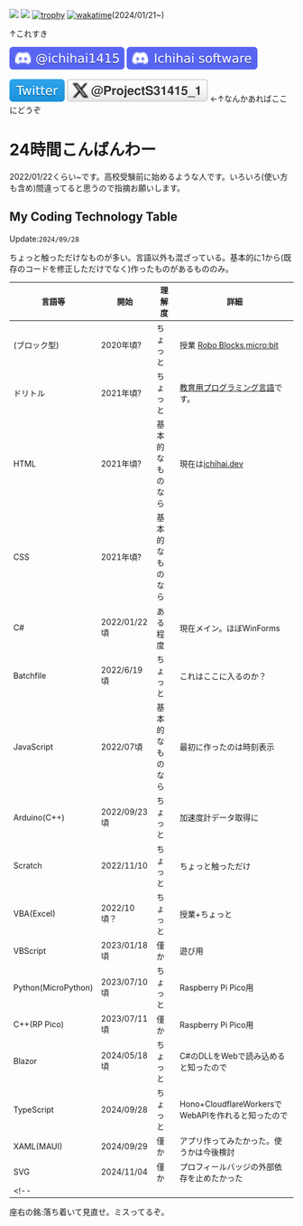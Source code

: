 ![](https://github-readme-stats.vercel.app/api?username=Ichihai1415&theme=dark&hide_border=false&include_all_commits=true&count_private=true)
![](https://github-readme-streak-stats.herokuapp.com/?user=Ichihai1415&theme=dark&hide_border=false)
[![trophy](https://github-profile-trophy.vercel.app/?username=Ichihai1415&theme=dark&no-frame=false&no-bg=true&margin-w=4)](https://github.com/ryo-ma/github-profile-trophy)
[![wakatime](https://wakatime.com/badge/user/018d266d-2f69-4179-ace8-f0017b3d0fc1.svg)](https://wakatime.com/@018d266d-2f69-4179-ace8-f0017b3d0fc1)(2024/01/21~)

↑これすき

![Discord](svg/badge-discord.svg)
[![Discord server](svg/badge-ichihai-software.svg)](https://discord.gg/7dBFWKjgGa)

[![Twitter](svg/badge-twitter.svg)](https://twitter.com/ProjectS31415_1) [![X (formerly Twitter) Follow](svg/badge-x.svg)](https://twitter.com/ProjectS31415_1)
←↑なんかあればここにどうぞ

# 24時間こんばんわー
2022/01/22くらい~です。高校受験前に始めるような人です。いろいろ(使い方も含め)間違ってると思うので指摘お願いします。

## My Coding Technology Table

Update:`2024/09/28`

ちょっと触っただけなものが多い。言語以外も混ざっている。基本的に1から(既存のコードを修正しただけでなく)作ったものがあるもののみ。


|言語等|開始|理解度|詳細|
|---|---|---|---|
|(ブロック型)|2020年頃?|ちょっと|授業 [Robo Blocks](https://blocks.softbankrobotics.com/),[micro:bit](https://microbit.org/)|
|ドリトル|2021年頃?|ちょっと|[教育用プログラミング言語](https://dolittle.eplang.jp/)です。|
|HTML|2021年頃?|基本的なものなら|現在は[ichihai.dev](https://ichihai.dev)|
|CSS|2021年頃?|基本的なものなら||
|C#|2022/01/22頃|ある程度|現在メイン。ほぼWinForms|
|Batchfile|2022/6/19頃|ちょっと|これはここに入るのか？|
|JavaScript|2022/07頃|基本的なものなら|最初に作ったのは時刻表示|
|Arduino(C++)|2022/09/23頃|ちょっと|加速度計データ取得に|
|Scratch|2022/11/10|ちょっと|ちょっと触っただけ|
|VBA(Excel)|2022/10頃？|ちょっと|授業+ちょっと|
|VBScript|2023/01/18頃|僅か|遊び用|
|Python(MicroPython)|2023/07/10頃|ちょっと|Raspberry Pi Pico用|
|C++(RP Pico)|2023/07/11頃|僅か|Raspberry Pi Pico用|
|Blazor|2024/05/18頃|ちょっと|C#のDLLをWebで読み込めると知ったので|
|TypeScript|2024/09/28|ちょっと|Hono+CloudflareWorkersでWebAPIを作れると知ったので|
|XAML(MAUI)|2024/09/29|僅か|アプリ作ってみたかった。使うかは今後検討|
|SVG|2024/11/04|僅か|プロフィールバッジの外部依存を止めたかった|
<!--|||||-->

<!--using google youtube qiita twitter githubなど-->

座右の銘:落ち着いて見直せ。ミスってるぞ。
